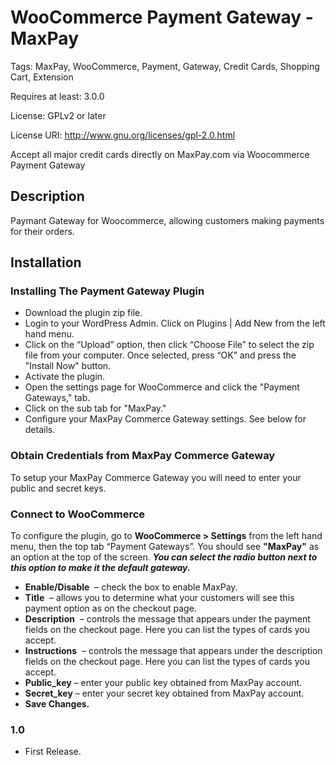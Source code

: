 # WooCommerce Payment Gateway - MaxPay 
Tags: MaxPay, WooCommerce, Payment, Gateway, Credit Cards, Shopping Cart, Extension

Requires at least: 3.0.0

License: GPLv2 or later

License URI: http://www.gnu.org/licenses/gpl-2.0.html

Accept all major credit cards directly on MaxPay.com via Woocommerce Payment Gateway

## Description

Paymant Gateway for Woocommerce, allowing customers making payments for their orders.

## Installation

### Installing The Payment Gateway Plugin
* Download the plugin zip file.
* Login to your WordPress Admin. Click on Plugins | Add New from the left hand menu.
* Click on the “Upload” option, then click “Choose File” to select the zip file from your computer. Once selected, press “OK” and press the "Install Now" button.
* Activate the plugin.
* Open the settings page for WooCommerce and click the "Payment Gateways," tab.
* Click on the sub tab for "MaxPay."
* Configure your MaxPay Commerce Gateway settings. See below for details.

### Obtain Credentials from MaxPay Commerce Gateway
To setup your MaxPay Commerce Gateway you will need to enter your public and secret keys.

### Connect to WooCommerce
To configure the plugin, go to __WooCommerce > Settings__ from the left hand menu, then the top tab “Payment Gateways”. You should see __"MaxPay"__ as an option at the top of the screen. 
__*You can select the radio button next to this option to make it the default gateway.*__

* __Enable/Disable__  – check the box to enable MaxPay.
* __Title__  – allows you to determine what your customers will see this payment option as on the checkout page.  
* __Description__  – controls the message that appears under the payment fields on the checkout page. Here you can list the types of cards you accept. 
* __Instructions__  – controls the message that appears under the description fields on the checkout page. Here you can list the types of cards you accept. 
* __Public_key__  – enter your public key obtained from MaxPay account. 
* __Secret_key__  – enter your secret key obtained from MaxPay account. 
* __Save Changes.__ 

### 1.0
* First Release.
